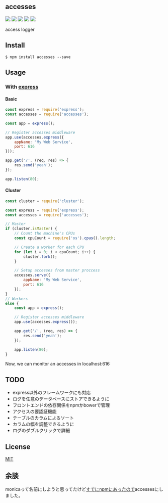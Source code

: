 accesses
-------------------------------

[![][npm-badge]][npm-link]
[![][travis-badge]][travis-link]
[![][david-badge]][david-link]
[![][david-dev-badge]][david-dev-link]
[![][mit-badge]][mit]

access logger

## Install
``` shell
$ npm install accesses --save
```

## Usage
### With [express](https://github.com/expressjs/express)
#### Basic
``` javascript
const express = require('express');
const accesses = require('accesses');

const app = express();

// Register accesses middleware
app.use(accesses.express({
	appName: 'My Web Service',
	port: 616
}));

app.get('/', (req, res) => {
	res.send('yeah');
});

app.listen(80);
```

#### Cluster
``` javascript
const cluster = require('cluster');

const express = require('express');
const accesses = require('accesses');

// Master
if (cluster.isMaster) {
	// Count the machine's CPUs
	const cpuCount = require('os').cpus().length;

	// Create a worker for each CPU
	for (let i = 0; i < cpuCount; i++) {
		cluster.fork();
	}

	// Setup accesses from master proccess
	accesses.serve({
		appName: 'My Web Service',
		port: 616
	});
}
// Workers
else {
	const app = express();

	// Register accesses middleware
	app.use(accesses.express());

	app.get('/', (req, res) => {
		res.send('yeah');
	});

	app.listen(80);
}
```

Now, we can monitor an accesses in localhost:616

## TODO
* express以外のフレームワークにも対応
* ログを任意のデータベースにストアできるように
* フロントエンドの依存関係をnpmかbowerで管理
* アクセスの要認証機能
* テーブルのカラムによるソート
* カラムの幅を調整できるように
* ログのダブルクリックで詳細

## License
[MIT](LICENSE)

## 余談
monicaって名前にしようと思ってたけど[すでにnpmにあったので](https://www.npmjs.com/package/monica)accessesにしました。

[npm-link]:        https://www.npmjs.com/package/accesses
[npm-badge]:       https://img.shields.io/npm/v/accesses.svg?style=flat-square
[mit]:             http://opensource.org/licenses/MIT
[mit-badge]:       https://img.shields.io/badge/license-MIT-444444.svg?style=flat-square
[travis-link]:     https://travis-ci.org/syuilo/accesses
[travis-badge]:    http://img.shields.io/travis/syuilo/accesses.svg?style=flat-square
[david-link]:      https://david-dm.org/syuilo/accesses#info=dependencies&view=table
[david-badge]:     https://img.shields.io/david/syuilo/accesses.svg?style=flat-square
[david-dev-link]:  https://david-dm.org/syuilo/accesses#info=devDependencies&view=table
[david-dev-badge]: https://img.shields.io/david/dev/syuilo/accesses.svg?style=flat-square
